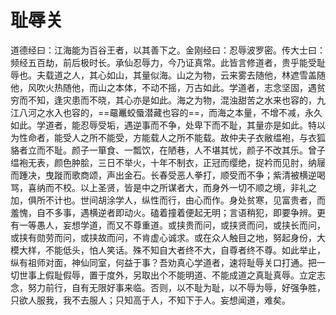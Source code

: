 # 耻辱关

道德经曰：江海能为百谷王者，以其善下之。金刚经曰：忍辱波罗密。传大士曰：频经五百劫，前后极时长。承仙忍辱力，今乃证真常。此皆言修道者，贵乎能受耻辱也。夫载道之人，其心如山，其量似海。山之为物，云来雾去随他，林遮雪盖随他，风吹火热随他，而山之本体，不动不摇，万古如此。学道者，志念坚固，遇贫穷而不知，逢灾患而不晓，其心亦是如此。海之为物，混浊甜苦之水来也容的，九江八河之水入也容的，==黿鼉蛟蜃潜藏也容的==，而海之本量，不增不减，永久如此。学道者，能忍辱受垢，遇逆事而不争，处卑下而不耻，其量亦是如此。特以为性命者，能受人之所不能受，方能载人之所不能载。故仲夫子衣敝缊袍，与衣狐貉者立而不耻。颜子一箪食、一瓢饮，在陋巷，人不堪其忧，颜子不改其乐。曾子缊袍无表，颜色肿脍，三日不举火，十年不制衣，正冠而缨绝，捉衿而见肘，纳屦而踵决，曳蹝而歌商颂，声出金石。长春受恶人拳打，顺受而不争；紫清被横逆喝骂，喜纳而不校。以上圣贤，皆是中之所谋者大，而身外一切不顺之境，非礼之加，俱所不计也。世间胡涂学人，纵性而行，由心而作。身处贫寒，见富贵者，而羞愧，自不多事，遇横逆者即动火。磕着撞着便起无明；言语稍犯，即要争辨。更有一等愚人，妄想学道，而又不尊重道。或挟贵而问，或挟贤而问，或挟长而问，或挟有勋劳而问，或挟故而问，不肯虚心诚求。或在众人触目之地，努起身份，大模大样，不能低头，怕人笑话。殊不知自大者终不大，自尊者终不尊。如此举止，纵有祖师对面，神仙同室，何益于事？吾劝真心学道者，速将耻辱关口打通。把一切世事上假耻假辱，置于度外，另取出个不能明道、不能成道之真耻真辱。立定志念，努力前行，自有无限好事来临。否则，以不耻为耻，以不辱为辱，好强争胜，只欲人服我，我不去服人；只知高于人，不知下于人。妄想闻道，难矣。
